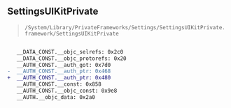 ## SettingsUIKitPrivate

> `/System/Library/PrivateFrameworks/Settings/SettingsUIKitPrivate.framework/SettingsUIKitPrivate`

```diff

   __DATA_CONST.__objc_selrefs: 0x2c0
   __DATA_CONST.__objc_protorefs: 0x20
   __AUTH_CONST.__auth_got: 0x7d0
-  __AUTH_CONST.__auth_ptr: 0x468
+  __AUTH_CONST.__auth_ptr: 0x480
   __AUTH_CONST.__const: 0x858
   __AUTH_CONST.__objc_const: 0x9e8
   __AUTH.__objc_data: 0x2a0

```
